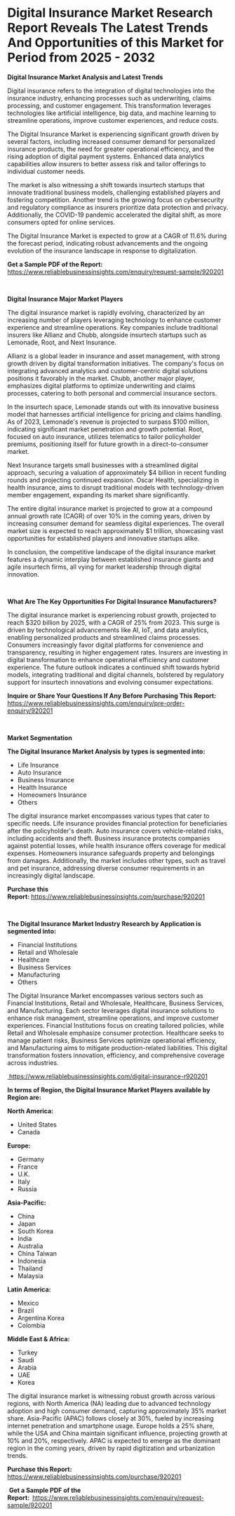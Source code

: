 <p><h1>Digital Insurance Market Research Report Reveals The Latest Trends And Opportunities of this Market for Period from 2025 - 2032</h1></p><p><strong>Digital Insurance Market Analysis and Latest Trends</strong></p>
<p><p>Digital insurance refers to the integration of digital technologies into the insurance industry, enhancing processes such as underwriting, claims processing, and customer engagement. This transformation leverages technologies like artificial intelligence, big data, and machine learning to streamline operations, improve customer experiences, and reduce costs.</p><p>The Digital Insurance Market is experiencing significant growth driven by several factors, including increased consumer demand for personalized insurance products, the need for greater operational efficiency, and the rising adoption of digital payment systems. Enhanced data analytics capabilities allow insurers to better assess risk and tailor offerings to individual customer needs. </p><p>The market is also witnessing a shift towards insurtech startups that innovate traditional business models, challenging established players and fostering competition. Another trend is the growing focus on cybersecurity and regulatory compliance as insurers prioritize data protection and privacy. Additionally, the COVID-19 pandemic accelerated the digital shift, as more consumers opted for online services.</p><p>The Digital Insurance Market is expected to grow at a CAGR of 11.6% during the forecast period, indicating robust advancements and the ongoing evolution of the insurance landscape in response to digitalization.</p></p>
<p><strong>Get a Sample PDF of the Report:&nbsp;</strong> <a href="https://www.reliablebusinessinsights.com/enquiry/request-sample/920201?utm_campaign=62&utm_medium=2&utm_source=Github&utm_content=ia&utm_term=18042025&utm_id=digital-insurance">https://www.reliablebusinessinsights.com/enquiry/request-sample/920201</a></p>
<p>&nbsp;</p>
<p><strong>Digital Insurance Major Market Players</strong></p>
<p><p>The digital insurance market is rapidly evolving, characterized by an increasing number of players leveraging technology to enhance customer experience and streamline operations. Key companies include traditional insurers like Allianz and Chubb, alongside insurtech startups such as Lemonade, Root, and Next Insurance.</p><p>Allianz is a global leader in insurance and asset management, with strong growth driven by digital transformation initiatives. The company's focus on integrating advanced analytics and customer-centric digital solutions positions it favorably in the market. Chubb, another major player, emphasizes digital platforms to optimize underwriting and claims processes, catering to both personal and commercial insurance sectors.</p><p>In the insurtech space, Lemonade stands out with its innovative business model that harnesses artificial intelligence for pricing and claims handling. As of 2023, Lemonade's revenue is projected to surpass $100 million, indicating significant market penetration and growth potential. Root, focused on auto insurance, utilizes telematics to tailor policyholder premiums, positioning itself for future growth in a direct-to-consumer market.</p><p>Next Insurance targets small businesses with a streamlined digital approach, securing a valuation of approximately $4 billion in recent funding rounds and projecting continued expansion. Oscar Health, specializing in health insurance, aims to disrupt traditional models with technology-driven member engagement, expanding its market share significantly.</p><p>The entire digital insurance market is projected to grow at a compound annual growth rate (CAGR) of over 10% in the coming years, driven by increasing consumer demand for seamless digital experiences. The overall market size is expected to reach approximately $1 trillion, showcasing vast opportunities for established players and innovative startups alike. </p><p>In conclusion, the competitive landscape of the digital insurance market features a dynamic interplay between established insurance giants and agile insurtech firms, all vying for market leadership through digital innovation.</p></p>
<p>&nbsp;</p>
<p><strong>What Are The Key Opportunities For Digital Insurance Manufacturers?</strong></p>
<p><p>The digital insurance market is experiencing robust growth, projected to reach $320 billion by 2025, with a CAGR of 25% from 2023. This surge is driven by technological advancements like AI, IoT, and data analytics, enabling personalized products and streamlined claims processes. Consumers increasingly favor digital platforms for convenience and transparency, resulting in higher engagement rates. Insurers are investing in digital transformation to enhance operational efficiency and customer experience. The future outlook indicates a continued shift towards hybrid models, integrating traditional and digital channels, bolstered by regulatory support for insurtech innovations and evolving consumer expectations.</p></p>
<p><strong>Inquire or Share Your Questions If Any Before Purchasing This Report:</strong> <a href="https://www.reliablebusinessinsights.com/enquiry/pre-order-enquiry/920201?utm_campaign=62&utm_medium=2&utm_source=Github&utm_content=ia&utm_term=18042025&utm_id=digital-insurance">https://www.reliablebusinessinsights.com/enquiry/pre-order-enquiry/920201</a></p>
<p>&nbsp;</p>
<p><strong>Market Segmentation</strong></p>
<p><strong>The Digital Insurance Market Analysis by types is segmented into:</strong></p>
<p><ul><li>Life Insurance</li><li>Auto Insurance</li><li>Business Insurance</li><li>Health Insurance</li><li>Homeowners Insurance</li><li>Others</li></ul></p>
<p><p>The digital insurance market encompasses various types that cater to specific needs. Life insurance provides financial protection for beneficiaries after the policyholder's death. Auto insurance covers vehicle-related risks, including accidents and theft. Business insurance protects companies against potential losses, while health insurance offers coverage for medical expenses. Homeowners insurance safeguards property and belongings from damages. Additionally, the market includes other types, such as travel and pet insurance, addressing diverse consumer requirements in an increasingly digital landscape.</p></p>
<p><strong>Purchase this Report:&nbsp;</strong><a href="https://www.reliablebusinessinsights.com/purchase/920201?utm_campaign=62&utm_medium=2&utm_source=Github&utm_content=ia&utm_term=18042025&utm_id=digital-insurance">https://www.reliablebusinessinsights.com/purchase/920201</a></p>
<p>&nbsp;</p>
<p><strong>The Digital Insurance Market Industry Research by Application is segmented into:</strong></p>
<p><ul><li>Financial Institutions</li><li>Retail and Wholesale</li><li>Healthcare</li><li>Business Services</li><li>Manufacturing</li><li>Others</li></ul></p>
<p><p>The Digital Insurance Market encompasses various sectors such as Financial Institutions, Retail and Wholesale, Healthcare, Business Services, and Manufacturing. Each sector leverages digital insurance solutions to enhance risk management, streamline operations, and improve customer experiences. Financial Institutions focus on creating tailored policies, while Retail and Wholesale emphasize consumer protection. Healthcare seeks to manage patient risks, Business Services optimize operational efficiency, and Manufacturing aims to mitigate production-related liabilities. This digital transformation fosters innovation, efficiency, and comprehensive coverage across industries.</p></p>
<p><a href="https://www.reliablebusinessinsights.com/digital-insurance-r920201?utm_campaign=62&utm_medium=2&utm_source=Github&utm_content=ia&utm_term=18042025&utm_id=digital-insurance">&nbsp;https://www.reliablebusinessinsights.com/digital-insurance-r920201</a></p>
<p><strong>In terms of Region, the Digital Insurance Market Players available by Region are:</strong></p>
<p>
    <p> <strong> North America: </strong>
        <ul>
            <li>United States</li>
            <li>Canada</li>
        </ul>
        </p> 
    <p> <strong> Europe: </strong>
        <ul>
            <li>Germany</li>
            <li>France</li>
            <li>U.K.</li>
            <li>Italy</li>
            <li>Russia</li>
        </ul>
        </p> 
    <p> <strong> Asia-Pacific: </strong>
        <ul>
            <li>China</li>
            <li>Japan</li>
            <li>South Korea</li>
            <li>India</li>
            <li>Australia</li>
            <li>China Taiwan</li>
            <li>Indonesia</li>
            <li>Thailand</li>
            <li>Malaysia</li>
        </ul>
        </p> 
    <p> <strong> Latin America: </strong>
        <ul>
            <li>Mexico</li>
            <li>Brazil</li>
            <li>Argentina Korea</li>
            <li>Colombia</li>
        </ul>
        </p> 
    <p> <strong> Middle East & Africa: </strong>
        <ul>
            <li>Turkey</li>
            <li>Saudi</li>
            <li>Arabia</li>
            <li>UAE</li>
            <li>Korea</li>
        </ul>
    </p>
    </p>
<p><p>The digital insurance market is witnessing robust growth across various regions, with North America (NA) leading due to advanced technology adoption and high consumer demand, capturing approximately 35% market share. Asia-Pacific (APAC) follows closely at 30%, fueled by increasing internet penetration and smartphone usage. Europe holds a 25% share, while the USA and China maintain significant influence, projecting growth at 10% and 20%, respectively. APAC is expected to emerge as the dominant region in the coming years, driven by rapid digitization and urbanization trends.</p></p>
<p><strong>Purchase this Report: </strong><a href="https://www.reliablebusinessinsights.com/purchase/920201?utm_campaign=62&utm_medium=2&utm_source=Github&utm_content=ia&utm_term=18042025&utm_id=digital-insurance">https://www.reliablebusinessinsights.com/purchase/920201</a></p>
<p>&nbsp;<strong>Get a Sample PDF of the Report:&nbsp;&nbsp;</strong><a href="https://www.reliablebusinessinsights.com/enquiry/request-sample/920201?utm_campaign=62&utm_medium=2&utm_source=Github&utm_content=ia&utm_term=18042025&utm_id=digital-insurance">https://www.reliablebusinessinsights.com/enquiry/request-sample/920201</a></p>
<p><strong></strong></p>
<p><p></p><p></p><p></p></p>